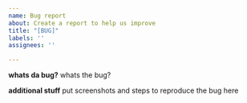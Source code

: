 ```yaml
---
name: Bug report
about: Create a report to help us improve
title: "[BUG]"
labels: ''
assignees: ''

---
```


**whats da bug?**
whats the bug?

**additional stuff**
put screenshots and steps to reproduce the bug here
